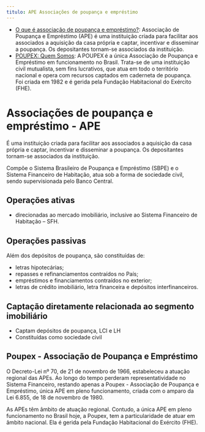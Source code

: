 ```yaml
---
titulo: APE Associações de poupança e empréstimo
---
```

- [O que é associação de poupança e empréstimo?](https://www.bcb.gov.br/estabilidadefinanceira/associacaopoupancaemprestimo): Associação de Poupança e Empréstimo (APE) é uma instituição criada para facilitar aos associados a aquisição da casa própria e captar, incentivar e disseminar a poupança. Os depositantes tornam-se associados da instituição.
- [POUPEX: Quem Somos](https://www.poupex.com.br/institucional/quem-somos/): A POUPEX é a única Associação de Poupança e Empréstimo em funcionamento no Brasil. Trata-se de uma instituição civil mutualista, sem fins lucrativos, que atua em todo o território nacional e opera com recursos captados em caderneta de poupança. Foi criada em 1982 e é gerida pela Fundação Habitacional do Exército (FHE).

# Associações de poupança e empréstimo - APE

É uma instituição criada para facilitar aos associados a aquisição da casa própria e captar, incentivar e disseminar a poupança. Os depositantes tornam-se associados da instituição.

Compõe o Sistema Brasileiro de Poupança e Empréstimo (SBPE) e o Sistema Financeiro de Habitação, atua sob a forma de sociedade civil, sendo supervisionada pelo Banco Central.

## Operações ativas

- direcionadas ao mercado imobiliário, inclusive ao Sistema Financeiro de Habitação – SFH.

## Operações passivas

Além dos depósitos de poupança, são constituídas de:

- letras hipotecárias;
- repasses e refinanciamentos contraídos no País;
- empréstimos e financiamentos contraídos no exterior;
- letras de crédito imobiliário, letra financeira e depósitos interfinanceiros.

## Captação diretamente relacionada ao segmento imobiliário

- Captam depósitos de poupança, LCI e LH
- Constituídas como sociedade civil

## Poupex - Associação de Poupança e Empréstimo

O Decreto-Lei nº 70, de 21 de novembro de 1966, estabeleceu a atuação regional das APEs. Ao longo do tempo perderam representatividade no Sistema Financeiro, restando apenas a Poupex - Associação de Poupança e Empréstimo, única APE em pleno funcionamento, criada com o amparo da Lei 6.855, de 18 de novembro de 1980.

As APEs têm âmbito de atuação regional. Contudo, a única APE em pleno funcionamento no Brasil hoje, a Poupex, tem a particularidade de atuar em âmbito nacional. Ela é gerida pela Fundação Habitacional do Exército (FHE).

